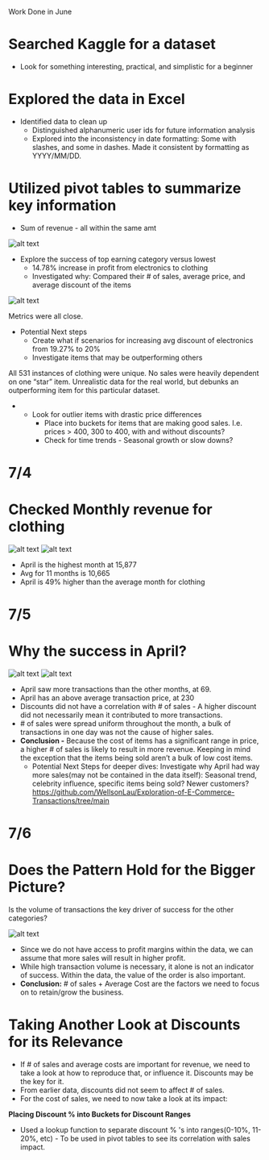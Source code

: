 Work Done in June

# Searched Kaggle for a dataset

- Look for something interesting, practical, and simplistic for a beginner

# Explored the data in Excel

- Identified data to clean up
  - Distinguished alphanumeric user ids for future information analysis
  - Explored into the inconsistency in date formatting: Some with slashes, and some in dashes. Made it consistent by formatting as YYYY/MM/DD.

# Utilized pivot tables to summarize key information

- Sum of revenue - all within the same amt

![alt text](Images/Picture1.png)

- Explore the success of top earning category versus lowest
  - 14.78% increase in profit from electronics to clothing
  - Investigated why: Compared their # of sales, average price, and average discount of the items

![alt text](Images/Picture2.png)

Metrics were all close.

- Potential Next steps
  - Create what if scenarios for increasing avg discount of electronics from 19.27% to 20%
  - Investigate items that may be outperforming others

All 531 instances of clothing were unique. No sales were heavily dependent on one “star” item. Unrealistic data for the real world, but debunks an outperforming item for this particular dataset.

- - Look for outlier items with drastic price differences
    - Place into buckets for items that are making good sales. I.e. prices > 400, 300 to 400, with and without discounts?
    - Check for time trends - Seasonal growth or slow downs?

# 7/4

# Checked Monthly revenue for clothing

![alt text](Images/Picture3.png) ![alt text](Images/Picture4.png)

- April is the highest month at 15,877
- Avg for 11 months is 10,665
- April is 49% higher than the average month for clothing

# 7/5

# Why the success in April?
![alt text](Images/Picture5.png) ![alt text](Images/Picture6.png)

- April saw more transactions than the other months, at 69.
- April has an above average transaction price, at 230
- Discounts did not have a correlation with # of sales - A higher discount did not necessarily mean it contributed to more transactions.
- \# of sales were spread uniform throughout the month, a bulk of transactions in one day was not the cause of higher sales.
- **Conclusion -** Because the cost of items has a significant range in price, a higher # of sales is likely to result in more revenue. Keeping in mind the exception that the items being sold aren’t a bulk of low cost items.
  - Potential Next Steps for deeper dives: Investigate why April had way more sales(may not be contained in the data itself): Seasonal trend, celebrity influence, specific items being sold? Newer customers?
https://github.com/WellsonLau/Exploration-of-E-Commerce-Transactions/tree/main
# 7/6

# Does the Pattern Hold for the Bigger Picture?

Is the volume of transactions the key driver of success for the other categories?

![alt text](Images/Picture7.png)

- Since we do not have access to profit margins within the data, we can assume that more sales will result in higher profit.
- While high transaction volume is necessary, it alone is not an indicator of success. Within the data, the value of the order is also important.
- **Conclusion:** \# of sales + Average Cost are the factors we need to focus on to retain/grow the business.

# Taking Another Look at Discounts for its Relevance

- If # of sales and average costs are important for revenue, we need to take a look at how to reproduce that, or influence it. Discounts may be the key for it.
- From earlier data, discounts did not seem to affect # of sales.
- For the cost of sales, we need to now take a look at its impact:

**Placing Discount % into Buckets for Discount Ranges**

- Used a lookup function to separate discount % 's into ranges(0-10%, 11-20%, etc) - To be used in pivot tables to see its correlation with sales impact.
